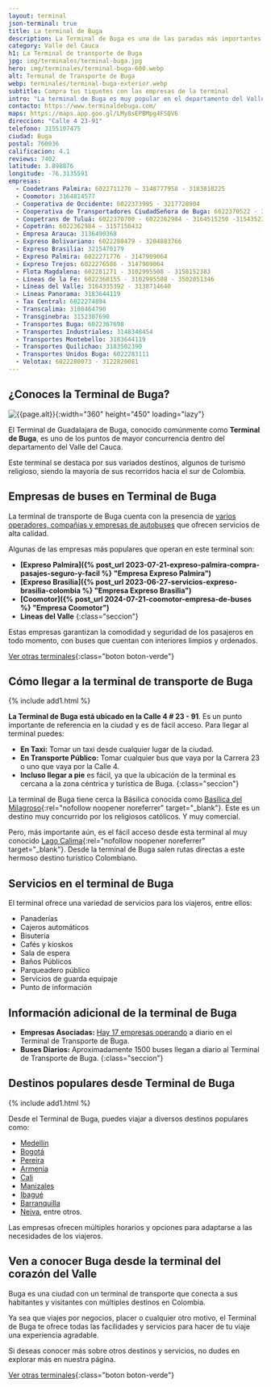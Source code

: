 ```yaml
---
layout: terminal
json-terminal: true
title: La terminal de Buga
description: La Terminal de Buga es una de las paradas más importantes de Colombia. Ofrece más de 50 rutas diferentes a Cali, Tuluá, Bogotá, entre otros.
category: Valle del Cauca
h1: La Terminal de transporte de Buga
jpg: img/terminales/terminal-buga.jpg
hero: img/terminales/terminal-buga-600.webp
alt: Terminal de Transporte de Buga
webp: terminales/terminal-buga-exterior.webp
subtitle: Compra tus tiquetes con las empresas de la terminal
intro: "La terminal de Buga es muy popular en el departamento del Valle del Cauca. Sus destinos turísticos son variados y los más comunes se encuentran muy cerca."
contacto: https://www.terminaldebuga.com/
maps: https://maps.app.goo.gl/LMy8sEPBMpg4FSQV6
direccion: "Calle 4 23-91"
telefono: 3155107475
ciudad: Buga
postal: 760036
calificacion: 4.1
reviews: 7402
latitude: 3.898876
longitude: -76.3135591
empresas:
  - Coodetrans Palmira: 6022711270 – 3148777958 - 3183818225
  - Coomotor: 3164814577
  - Cooperativa de Occidente: 6022373995 - 3217728904
  - Cooperativa de Transportadores CiudadSeñora de Buga: 6022370522 - 3176405903 - 3154352342
  - Coopetrans de Tuluá: 6022370700 - 6022362984 - 3164515250 -3154352342
  - Copetrán: 6022362984 – 3157150432
  - Empresa Arauca: 3136490368
  - Expreso Bolivariano: 6022280479 - 3204883766
  - Expreso Brasilia: 3215470179
  - Expreso Palmira: 6022271776 - 3147909064
  - Expreso Trejos: 6022276586 - 3147909064
  - Flota Magdalena: 602281271 - 3102995508 - 3158152383
  - Líneas de la Fe: 6022360155 - 3102995508 - 3502051346
  - Líneas del Valle: 3164335392 - 3138714640
  - Líneas Panorama: 3183644119
  - Tax Central: 6022274894
  - Transcalima: 3108464790
  - Transginebra: 3152307690
  - Transportes Buga: 6022367698
  - Transportes Industriales: 3148348454
  - Transportes Montebello: 3183644119
  - Transportes Quilichao: 3183502390
  - Transportes Unidos Buga: 6022283111
  - Velotax: 6022280073 - 3122820081
---
```

## ¿Conoces la Terminal de Buga?

![{{page.alt}}]({{site.baseurl}}/img/{{page.webp}} "Terminal transporte {{ciudad}}"){:width="360" height="450" loading="lazy"}

El Terminal de Guadalajara de Buga, conocido comúnmente como **Terminal de Buga**, es uno de los puntos de mayor concurrencia dentro del departamento del Valle del Cauca.

Este terminal se destaca por sus variados destinos, algunos de turismo religioso, siendo la mayoría de sus recorridos hacia el sur de Colombia.

## Empresas de buses en Terminal de Buga

La terminal de transporte de Buga cuenta con la presencia de [varios operadores, compañías y empresas de autobuses](#telefonos) que ofrecen servicios de alta calidad.

Algunas de las empresas más populares que operan en este terminal son:

- **[Expreso Palmira]({% post_url 2023-07-21-expreso-palmira-compra-pasajes-seguro-y-facil %} "Empresa Expreso Palmira")**
- **[Expreso Brasilia]({% post_url 2023-06-27-servicios-expreso-brasilia-colombia %} "Empresa Expreso Brasilia")**
- **[Coomotor]({% post_url 2024-07-21-coomotor-empresa-de-buses %} "Empresa Coomotor")**
- **Lineas del Valle**
{:class="seccion"}

Estas empresas garantizan la comodidad y seguridad de los pasajeros en todo momento, con buses que cuentan con interiores limpios y ordenados.

[Ver otras terminales](/terminales-de-colombia){:class="boton boton-verde"}

## Cómo llegar a la terminal de transporte de Buga

{% include add1.html %}

**La Terminal de Buga está ubicado en la Calle 4 # 23 - 91**. Es un punto importante de referencia en la ciudad y es de fácil acceso. Para llegar al terminal puedes:

- **En Taxi:** Tomar un taxi desde cualquier lugar de la ciudad.
- **En Transporte Público:** Tomar cualquier bus que vaya por la Carrera 23 o uno que vaya por la Calle 4.
- **Incluso llegar a pie** es fácil, ya que la ubicación de la terminal es cercana a la zona céntrica y turística de Buga.
{:class="seccion"}

La terminal de Buga tiene cerca la Básilica conocida como [Basílica del Milagroso](https://www.milagrosodebuga.com/){:rel="nofollow noopener noreferrer" target="_blank"}. Este es un destino muy concurrido por los religiosos católicos. Y muy comercial.

Pero, más importante aún, es el fácil acceso desde esta terminal al muy conocido [Lago Calima](https://calimadarien.com/){:rel="nofollow noopener noreferrer" target="_blank"}. Desde la terminal de Buga salen rutas directas a este hermoso destino turístico Colombiano.

## Servicios en el terminal de Buga

El terminal ofrece una variedad de servicios para los viajeros, entre ellos:

- Panaderías
- Cajeros automáticos
- Bisutería
- Cafés y kioskos
- Sala de espera
- Baños Públicos
- Parqueadero público
- Servicios de guarda equipaje
- Punto de información

## Información adicional de la terminal de Buga

- **Empresas Asociadas:** [Hay 17 empresas operando](#telefonos) a diario en el Terminal de Transporte de Buga.
- **Buses Diarios:** Aproximadamente 1500 buses llegan a diario al Terminal de Transporte de Buga.
{:class="seccion"}

## Destinos populares desde Terminal de Buga

{% include add1.html %}

Desde el Terminal de Buga, puedes viajar a diversos destinos populares como:

- [Medellín]({{'terminal-de-medellin'|relative_url}} "Terminal Medellín")
- [Bogotá]({{'terminal-de-bogota'|relative_url}} "Terminal Bogotá")
- [Pereira]({{'terminal-de-pereira'|relative_url}} "Terminal Pereira")
- [Armenia]({{'terminal-de-armenia'|relative_url}} "Terminal Armenia")
- [Cali]({{'terminal-de-cali'|relative_url}} "Terminal de Cali")
- [Manizales]({{'terminal-de-manizales'|relative_url}} "Terminal Manizales")
- [Ibagué]({{'terminal-de-ibague'|relative_url}} "Terminal Ibagué")
- [Barranquilla]({{'terminal-de-barranquilla'|relative_url}} "Terminal de Barranquilla")
- [Neiva]({{'terminal-de-neiva'|relative_url}} "Terminal Neiva"), entre otros.

Las empresas ofrecen múltiples horarios y opciones para adaptarse a las necesidades de los viajeros.

## Ven a conocer Buga desde la terminal del corazón del Valle

Buga es una ciudad con un terminal de transporte que conecta a sus habitantes y visitantes con múltiples destinos en Colombia.

Ya sea que viajes por negocios, placer o cualquier otro motivo, el Terminal de Buga te ofrece todas las facilidades y servicios para hacer de tu viaje una experiencia agradable.

Si deseas conocer más sobre otros destinos y servicios, no dudes en explorar más en nuestra página.

[Ver otras terminales](/terminales-de-colombia){:class="boton boton-verde"}
